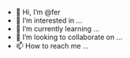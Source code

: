- 👋 Hi, I’m @fer
- 👀 I’m interested in ...
- 🌱 I’m currently learning ...
- 💞️ I’m looking to collaborate on ...
- 📫 How to reach me ...

<!---
ferymaria/ferymaria is a ✨ special ✨ repository because its `README.md` (this file) appears on your GitHub profile.
You can click the Preview link to take a look at your changes.
--->
